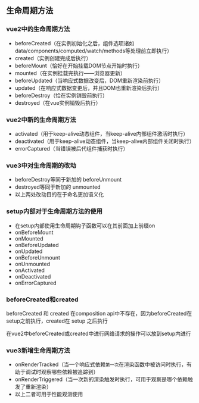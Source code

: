## 生命周期方法

### vue2中的生命周期方法

- beforeCreated（在实例初始化之后，组件选项诸如data/components/computed/watch/methods等处理前立即执行）
- created（实例创建完成后执行）
- beforeMount（恰好在开始挂载DOM节点开始时执行）
- mounted（在实例挂载完执行——浏览器更新）
- beforeUpdated（当响应式数据改变后，DOM重新渲染前执行）
- updated（在响应式数据变更后，并且DOM也重新渲染后执行）
- beforeDestroy（恰在实例销毁前执行）
- destroyed（在vue实例销毁后执行）

### vue2中新的生命周期方法

- activated（用于keep-alive动态组件，当keep-alive内部组件激活时执行）
- deactivated（用于keep-alive动态组件，当keep-alive内部组件关闭时执行）
- errorCaptured（当错误被后代组件捕获时执行）

### vue3中对生命周期的改动

- beforeDestroy等同于新加的 beforeUnmount
- destroyed等同于新加的 unmounted
- 以上两处改动目的在于命名更加语义化

### setup内部对于生命周期方法的使用

- 在setup内部使用生命周期钩子函数可以在其前面加上前缀on
- onBeforeMount
- onMounted
- onBeforeUpdated
- onUpdated
- onBeforeUnmount
- onUnmounted
- onActivated
- onDeactivated
- onErrorCaptured

### beforeCreated和created

beforeCreated 和 created 在composition api中不存在，因为beforeCreated在setup之前执行，created在 setup 之后执行

在vue2中beforeCreated或created中进行网络请求的操作可以放到setup内进行

### vue3新增生命周期方法

- onRenderTracked（当一个响应式依赖`第一次`在渲染函数中被访问时执行，有助于调试时观察哪些依赖被追踪到）
- onRenderTriggered（当一次新的渲染触发时执行，可用于观察是哪个依赖触发了重新渲染）
- 以上二者可用于性能观测使用